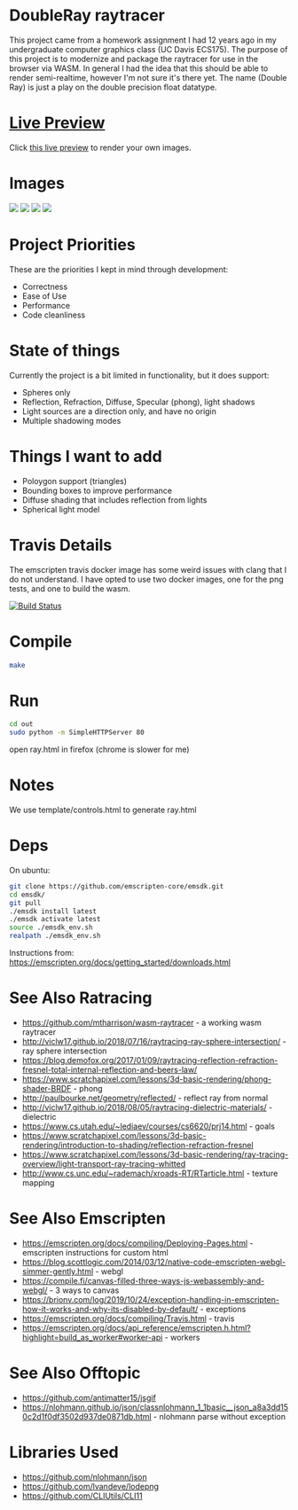 DoubleRay raytracer
===
This project came from a homework assignment I had 12 years ago in my undergraduate computer graphics class (UC Davis ECS175).  The purpose of this project is to modernize and package the raytracer for use in the browser via WASM.  In general I had the idea that this should be able to render semi-realtime, however I'm not sure it's there yet.  The name (Double Ray) is just a play on the double precision float datatype.

[Live Preview](https://esromneb.github.io/DoubleRay/out/ray.html)
===
Click [this live preview](https://esromneb.github.io/DoubleRay/out/ray.html) to render your own images.

Images
===
![](img/ideal/refraction_9.png)
![](img/ideal/soap_bubble_1.png)
![](img/ideal/color_balls_refraction_2.png)
![](img/ideal/test_shadow_2.png)

Project Priorities
===
These are the priorities I kept in mind through development:
* Correctness
* Ease of Use
* Performance
* Code cleanliness


State of things
===
Currently the project is a bit limited in functionality, but it does support:
* Spheres only
* Reflection, Refraction, Diffuse, Specular (phong), light shadows
* Light sources are a direction only, and have no origin
* Multiple shadowing modes

Things I want to add
===
* Poloygon support (triangles)
* Bounding boxes to improve performance
* Diffuse shading that includes reflection from lights
* Spherical light model

Travis Details
===
The emscripten travis docker image has some weird issues with clang that I do not understand.  I have opted to use two docker images, one for the png tests, and one to build the wasm.

[![Build Status](https://travis-ci.com/esromneb/DoubleRay.svg?branch=master)](https://travis-ci.com/esromneb/DoubleRay)




Compile
===
```bash
make
```

Run
===
```bash
cd out
sudo python -m SimpleHTTPServer 80
```

open ray.html in firefox (chrome is slower for me)


Notes
===
We use template/controls.html to generate ray.html





Deps
===
On ubuntu:

```bash
git clone https://github.com/emscripten-core/emsdk.git
cd emsdk/
git pull
./emsdk install latest
./emsdk activate latest
source ./emsdk_env.sh
realpath ./emsdk_env.sh 
```

Instructions from: https://emscripten.org/docs/getting_started/downloads.html




See Also Ratracing
===
* https://github.com/mtharrison/wasm-raytracer - a working wasm raytracer
* http://viclw17.github.io/2018/07/16/raytracing-ray-sphere-intersection/ - ray sphere intersection
* https://blog.demofox.org/2017/01/09/raytracing-reflection-refraction-fresnel-total-internal-reflection-and-beers-law/
* https://www.scratchapixel.com/lessons/3d-basic-rendering/phong-shader-BRDF - phong
* http://paulbourke.net/geometry/reflected/ - reflect ray from normal
* http://viclw17.github.io/2018/08/05/raytracing-dielectric-materials/ - dielectric
* https://www.cs.utah.edu/~lediaev/courses/cs6620/prj14.html - goals
* https://www.scratchapixel.com/lessons/3d-basic-rendering/introduction-to-shading/reflection-refraction-fresnel
* https://www.scratchapixel.com/lessons/3d-basic-rendering/ray-tracing-overview/light-transport-ray-tracing-whitted
* http://www.cs.unc.edu/~rademach/xroads-RT/RTarticle.html - texture mapping

See Also Emscripten
===
* https://emscripten.org/docs/compiling/Deploying-Pages.html - emscripten instructions for custom html
* https://blog.scottlogic.com/2014/03/12/native-code-emscripten-webgl-simmer-gently.html - webgl
* https://compile.fi/canvas-filled-three-ways-js-webassembly-and-webgl/ - 3 ways to canvas
* https://brionv.com/log/2019/10/24/exception-handling-in-emscripten-how-it-works-and-why-its-disabled-by-default/ - exceptions
* https://emscripten.org/docs/compiling/Travis.html - travis
* https://emscripten.org/docs/api_reference/emscripten.h.html?highlight=build_as_worker#worker-api - workers

See Also Offtopic
===
* https://github.com/antimatter15/jsgif
* https://nlohmann.github.io/json/classnlohmann_1_1basic__json_a8a3dd150c2d1f0df3502d937de0871db.html - nlohmann parse without exception 


Libraries Used
===
* https://github.com/nlohmann/json
* https://github.com/lvandeve/lodepng
* https://github.com/CLIUtils/CLI11
